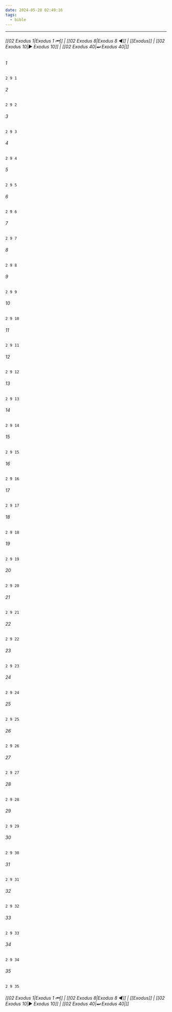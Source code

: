 ```yaml
---
date: 2024-05-28 02:49:16
tags:
  - bible
---
```

___

###### [[02 Exodus 1|Exodus 1 ⏮]] | [[02 Exodus 8|Exodus 8 ◀]] | [[Exodus]] | [[02 Exodus 10|▶ Exodus 10]] | [[02 Exodus 40|⏭ Exodus 40|]]

###### 1
``` verse
2 9 1 
```
###### 2
``` verse
2 9 2 
```
###### 3
``` verse
2 9 3 
```
###### 4
``` verse
2 9 4 
```
###### 5
``` verse
2 9 5 
```
###### 6
``` verse
2 9 6 
```
###### 7
``` verse
2 9 7 
```
###### 8
``` verse
2 9 8 
```
###### 9
``` verse
2 9 9 
```
###### 10
``` verse
2 9 10 
```
###### 11
``` verse
2 9 11 
```
###### 12
``` verse
2 9 12 
```
###### 13
``` verse
2 9 13 
```
###### 14
``` verse
2 9 14 
```
###### 15
``` verse
2 9 15 
```
###### 16
``` verse
2 9 16 
```
###### 17
``` verse
2 9 17 
```
###### 18
``` verse
2 9 18 
```
###### 19
``` verse
2 9 19 
```
###### 20
``` verse
2 9 20 
```
###### 21
``` verse
2 9 21 
```
###### 22
``` verse
2 9 22 
```
###### 23
``` verse
2 9 23 
```
###### 24
``` verse
2 9 24 
```
###### 25
``` verse
2 9 25 
```
###### 26
``` verse
2 9 26 
```
###### 27
``` verse
2 9 27 
```
###### 28
``` verse
2 9 28 
```
###### 29
``` verse
2 9 29 
```
###### 30
``` verse
2 9 30 
```
###### 31
``` verse
2 9 31 
```
###### 32
``` verse
2 9 32 
```
###### 33
``` verse
2 9 33 
```
###### 34
``` verse
2 9 34 
```
###### 35
``` verse
2 9 35 
```

###### [[02 Exodus 1|Exodus 1 ⏮]] | [[02 Exodus 8|Exodus 8 ◀]] | [[Exodus]] | [[02 Exodus 10|▶ Exodus 10]] | [[02 Exodus 40|⏭ Exodus 40|]]

